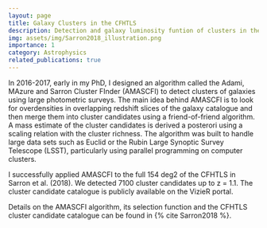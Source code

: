 ```yaml
---
layout: page
title: Galaxy Clusters in the CFHTLS
description: Detection and galaxy luminosity funtion of clusters in the CFHTLS survey
img: assets/img/Sarron2018_illustration.png
importance: 1
category: Astrophysics
related_publications: true
---
```


In 2016-2017, early in my PhD, I designed an algorithm called the Adami, MAzure and Sarron Cluster FInder (AMASCFI) to detect clusters of galaxies using large photometric surveys.
The main idea behind AMASCFI is to look for overdensities in overlapping redshift slices of the galaxy catalogue and then merge them into cluster candidates using a friend-of-friend algorithm. A mass estimate of the cluster candidates is derived a posterori using a scaling relation with the cluster richness.
The algorithm was built to handle large data sets such as Euclid or the Rubin Large Synoptic Survey Telescope (LSST), particularly using parallel programming on computer clusters.

I successfully applied AMASCFI to the full 154 deg2 of the CFHTLS in Sarron et al. (2018). We detected 7100 cluster candidates up to z = 1.1. The cluster candidate catalogue is publicly available on the VizieR portal.

Details on the AMASCFI algorithm, its selection function and the CFHTLS cluster candidate catalogue can be found in {% cite Sarron2018 %}.
